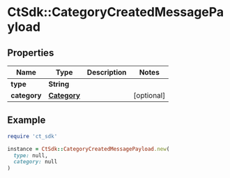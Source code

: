 # CtSdk::CategoryCreatedMessagePayload

## Properties

| Name | Type | Description | Notes |
| ---- | ---- | ----------- | ----- |
| **type** | **String** |  |  |
| **category** | [**Category**](Category.md) |  | [optional] |

## Example

```ruby
require 'ct_sdk'

instance = CtSdk::CategoryCreatedMessagePayload.new(
  type: null,
  category: null
)
```

